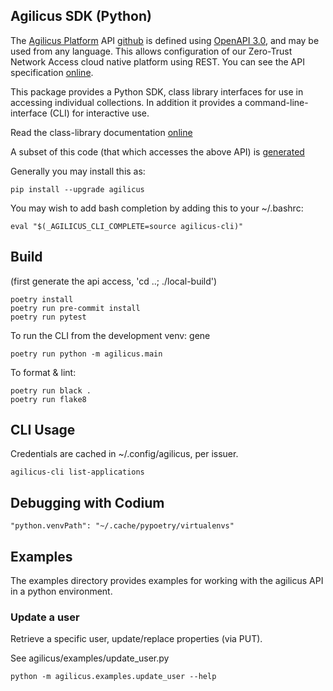 ## Agilicus SDK (Python)

The [Agilicus Platform](https://www.agilicus.com/) API [github](https://github.com/Agilicus)
is defined using [OpenAPI 3.0](https://github.com/OAI/OpenAPI-Specification),
and may be used from any language. This allows configuration of our Zero-Trust Network Access cloud native platform
using REST. You can see the API specification [online](https://www.agilicus.com/api).

This package provides a Python SDK, class library interfaces for use in
accessing individual collections. In addition it provides a command-line-interface (CLI)
for interactive use.

Read the class-library documentation [online](https://www.agilicus.com/api/)

A subset of this code (that which accesses the above API) is [generated](agilicus/agilicus_api_README.md)

Generally you may install this as:
```
pip install --upgrade agilicus
```
You may wish to add bash completion by adding this to your ~/.bashrc:
```
eval "$(_AGILICUS_CLI_COMPLETE=source agilicus-cli)"
```

## Build

(first generate the api access, 'cd ..; ./local-build')

```
poetry install
poetry run pre-commit install
poetry run pytest
```

To run the CLI from the development venv:
gene

`poetry run python -m agilicus.main`

To format & lint:

```
poetry run black .
poetry run flake8
```

## CLI Usage

Credentials are cached in ~/.config/agilicus, per issuer.

```
agilicus-cli list-applications
```

## Debugging with Codium

```
"python.venvPath": "~/.cache/pypoetry/virtualenvs"
```

## Examples

The examples directory provides examples for working with the agilicus API in a python environment.

### Update a user

Retrieve a specific user, update/replace properties (via PUT).

See agilicus/examples/update_user.py

```
python -m agilicus.examples.update_user --help
```
